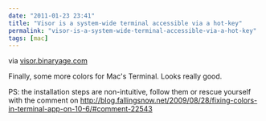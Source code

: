 ```yaml
---
date: "2011-01-23 23:41"
title: "Visor is a system-wide terminal accessible via a hot-key"
permalink: "visor-is-a-system-wide-terminal-accessible-via-a-hot-key"
tags: [mac]
---
```


via [visor.binaryage.com](http://visor.binaryage.com/)

Finally, some more colors for Mac's Terminal. Looks really good.

PS: the installation steps are non-intuitive, follow them or rescue yourself with the comment on http://blog.fallingsnow.net/2009/08/28/fixing-colors-in-terminal-app-on-10-6/#comment-22543

</div>

